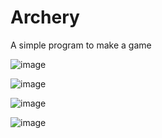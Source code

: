 # Archery
A simple program to make a game

![image](https://github.com/Coder-5657/Archery/assets/157788773/466f0e9f-2225-4a44-8bb5-6fd51f9eb8f4)

![image](https://github.com/Coder-5657/Archery/assets/157788773/4490f228-74bf-4a82-bae1-2b230cf4f553)

![image](https://github.com/Coder-5657/Archery/assets/157788773/b804b83e-4a4c-4f3b-934a-8fe53aef3845)

![image](https://github.com/Coder-5657/Archery/assets/157788773/98d5e2cf-15fd-48bf-9e1f-b7d8b6c9ada4)

